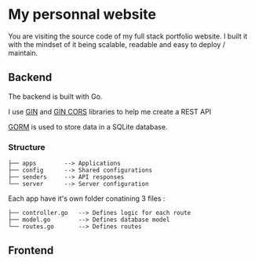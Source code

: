 # My personnal website

You are visiting the source code of my full stack portfolio website.
I built it with the mindset of it being scalable, readable and easy to deploy / maintain.

## Backend

The backend is built with Go.

I use [GIN](https://github.com/gin-gonic/gin) and [GIN CORS](https://github.com/gin-contrib/cors) libraries to help me create a REST API

[GORM](https://gorm.io/) is used to store data in a SQLite database.

### Structure

```
├── apps        --> Applications
├── config      --> Shared configurations
├── senders     --> API responses
└── server      --> Server configuration
```

Each app have it's own folder conatining 3 files :
```
├── controller.go   --> Defines logic for each route
├── model.go        --> Defines database model
└── routes.go       --> Defines routes
```

## Frontend